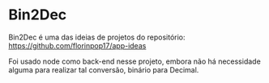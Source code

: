 # Bin2Dec
Bin2Dec é uma das ideias de projetos do repositório: https://github.com/florinpop17/app-ideas

Foi usado node como back-end nesse projeto, embora não há necessidade alguma para realizar tal conversão, binário para Decimal.